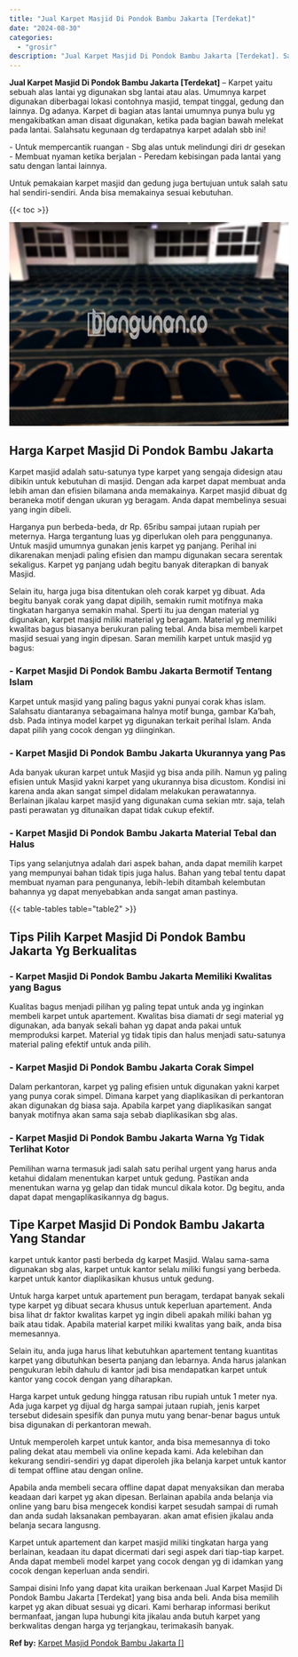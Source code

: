```yaml
---
title: "Jual Karpet Masjid Di Pondok Bambu Jakarta [Terdekat]"
date: "2024-08-30"
categories: 
  - "grosir"
description: "Jual Karpet Masjid Di Pondok Bambu Jakarta [Terdekat]. Sampai disini Info yang dapat kita uraikan berkenaan Jual Karpet Masjid Di Pondok Bambu Jakarta [Terd..."
---
```


**Jual Karpet Masjid Di Pondok Bambu Jakarta \[Terdekat\]** – Karpet yaitu sebuah alas lantai yg digunakan sbg lantai atau alas. Umumnya karpet digunakan diberbagai lokasi contohnya masjid, tempat tinggal, gedung dan lainnya. Dg adanya. Karpet di bagian atas lantai umumnya punya bulu yg mengakibatkan aman disaat digunakan, ketika pada bagian bawah melekat pada lantai. Salahsatu kegunaan dg terdapatnya karpet adalah sbb ini!

\- Untuk mempercantik ruangan - Sbg alas untuk melindungi diri dr gesekan - Membuat nyaman ketika berjalan - Peredam kebisingan pada lantai yang satu dengan lantai lainnya.

Untuk pemakaian karpet masjid dan gedung juga bertujuan untuk salah satu hal sendiri-sendiri. Anda bisa memakainya sesuai kebutuhan.

{{< toc >}}

![Jual Karpet Masjid Di Pondok Bambu Jakarta [Terdekat]](/images/grosir-karpet-murah-66.png)

## Harga Karpet Masjid Di Pondok Bambu Jakarta

Karpet masjid adalah satu-satunya type karpet yang sengaja didesign atau dibikin untuk kebutuhan di masjid. Dengan ada karpet dapat membuat anda lebih aman dan efisien bilamana anda memakainya. Karpet masjid dibuat dg beraneka motif dengan ukuran yg beragam. Anda dapat membelinya sesuai yang ingin dibeli.

Harganya pun berbeda-beda, dr Rp. 65ribu sampai jutaan rupiah per meternya. Harga tergantung luas yg diperlukan oleh para penggunanya. Untuk masjid umumnya gunakan jenis karpet yg panjang. Perihal ini dikarenakan menjadi paling efisien dan mampu digunakan secara serentak sekaligus. Karpet yg panjang udah begitu banyak diterapkan di banyak Masjid.

Selain itu, harga juga bisa ditentukan oleh corak karpet yg dibuat. Ada begitu banyak corak yang dapat dipilih, semakin rumit motifnya maka tingkatan harganya semakin mahal. Sperti itu jua dengan material yg digunakan, karpet masjid miliki material yg beragam. Material yg memiliki kwalitas bagus biasanya berukuran paling tebal. Anda bisa membeli karpet masjid sesuai yang ingin dipesan. Saran memilih karpet untuk masjid yg bagus:

### \- Karpet Masjid Di Pondok Bambu Jakarta Bermotif Tentang Islam

Karpet untuk masjid yang paling bagus yakni punyai corak khas islam. Salahsatu diantaranya sebagaimana halnya motif bunga, gambar Ka’bah, dsb. Pada intinya model karpet yg digunakan terkait perihal Islam. Anda dapat pilih yang cocok dengan yg diinginkan.

### \- Karpet Masjid Di Pondok Bambu Jakarta Ukurannya yang Pas

Ada banyak ukuran karpet untuk Masjid yg bisa anda pilih. Namun yg paling efisien untuk Masjid yakni karpet yang ukurannya bisa dicustom. Kondisi ini karena anda akan sangat simpel didalam melakukan perawatannya. Berlainan jikalau karpet masjid yang digunakan cuma sekian mtr. saja, telah pasti perawatan yg ditunaikan dapat tidak cukup efektif.

### \- Karpet Masjid Di Pondok Bambu Jakarta Material Tebal dan Halus

Tips yang selanjutnya adalah dari aspek bahan, anda dapat memilih karpet yang mempunyai bahan tidak tipis juga halus. Bahan yang tebal tentu dapat membuat nyaman para pengunanya, lebih-lebih ditambah kelembutan bahannya yg dapat menyebabkan anda sangat aman pastinya.

{{< table-tables table="table2" >}}

## Tips Pilih Karpet Masjid Di Pondok Bambu Jakarta Yg Berkualitas

### \- Karpet Masjid Di Pondok Bambu Jakarta Memiliki Kwalitas yang Bagus

Kualitas bagus menjadi pilihan yg paling tepat untuk anda yg inginkan membeli karpet untuk apartement. Kwalitas bisa diamati dr segi material yg digunakan, ada banyak sekali bahan yg dapat anda pakai untuk memproduksi karpet. Material yg tidak tipis dan halus menjadi satu-satunya material paling efektif untuk anda pilih.

### \- Karpet Masjid Di Pondok Bambu Jakarta Corak Simpel

Dalam perkantoran, karpet yg paling efisien untuk digunakan yakni karpet yang punya corak simpel. Dimana karpet yang diaplikasikan di perkantoran akan digunakan dg biasa saja. Apabila karpet yang diaplikasikan sangat banyak motifnya akan sama saja sebab diaplikasikan sbg alas.

### \- Karpet Masjid Di Pondok Bambu Jakarta Warna Yg Tidak Terlihat Kotor

Pemilihan warna termasuk jadi salah satu perihal urgent yang harus anda ketahui didalam menentukan karpet untuk gedung. Pastikan anda menentukan warna yg gelap dan tidak muncul dikala kotor. Dg begitu, anda dapat dapat mengaplikasikannya dg bagus.

## Tipe Karpet Masjid Di Pondok Bambu Jakarta Yang Standar

karpet untuk kantor pasti berbeda dg karpet Masjid. Walau sama-sama digunakan sbg alas, karpet untuk kantor selalu miliki fungsi yang berbeda. karpet untuk kantor diaplikasikan khusus untuk gedung.

Untuk harga karpet untuk apartement pun beragam, terdapat banyak sekali type karpet yg dibuat secara khusus untuk keperluan apartement. Anda bisa lihat dr faktor kwalitas karpet yg ingin dibeli apakah miliki bahan yg baik atau tidak. Apabila material karpet miliki kwalitas yang baik, anda bisa memesannya.

Selain itu, anda juga harus lihat kebutuhkan apartement tentang kuantitas karpet yang dibutuhkan beserta panjang dan lebarnya. Anda harus jalankan pengukuran lebih dahulu di kantor jadi bisa mendapatkan karpet untuk kantor yang cocok dengan yang diharapkan.

Harga karpet untuk gedung hingga ratusan ribu rupiah untuk 1 meter nya. Ada juga karpet yg dijual dg harga sampai jutaan rupiah, jenis karpet tersebut didesain spesifik dan punya mutu yang benar-benar bagus untuk bisa digunakan di perkantoran mewah.

Untuk memperoleh karpet untuk kantor, anda bisa memesannya di toko paling dekat atau membeli via online kepada kami. Ada kelebihan dan kekurang sendiri-sendiri yg dapat diperoleh jika belanja karpet untuk kantor di tempat offline atau dengan online.

Apabila anda membeli secara offline dapat dapat menyaksikan dan meraba keadaan dari karpet yg akan dipesan. Berlainan apabila anda belanja via online yang baru bisa mengecek kondisi karpet sesudah sampai di rumah dan anda sudah laksanakan pembayaran. akan amat efisien jikalau anda belanja secara langusng.

Karpet untuk apartement dan karpet masjid miliki tingkatan harga yang berlainan, keadaan itu dapat dicermati dari segi aspek dari tiap-tiap karpet. Anda dapat membeli model karpet yang cocok dengan yg di idamkan yang cocok dengan keperluan anda sendiri.

Sampai disini Info yang dapat kita uraikan berkenaan Jual Karpet Masjid Di Pondok Bambu Jakarta \[Terdekat\] yang bisa anda beli. Anda bisa memilih karpet yg akan dibuat sesuai yg dicari. Kami berharap informasi berikut bermanfaat, jangan lupa hubungi kita jikalau anda butuh karpet yang berkwalitas dengan harga yg terjangkau, terimakasih banyak.

**Ref by:**  [Karpet Masjid Pondok Bambu Jakarta []](https://id.wikipedia.org/wiki/Karpet)
